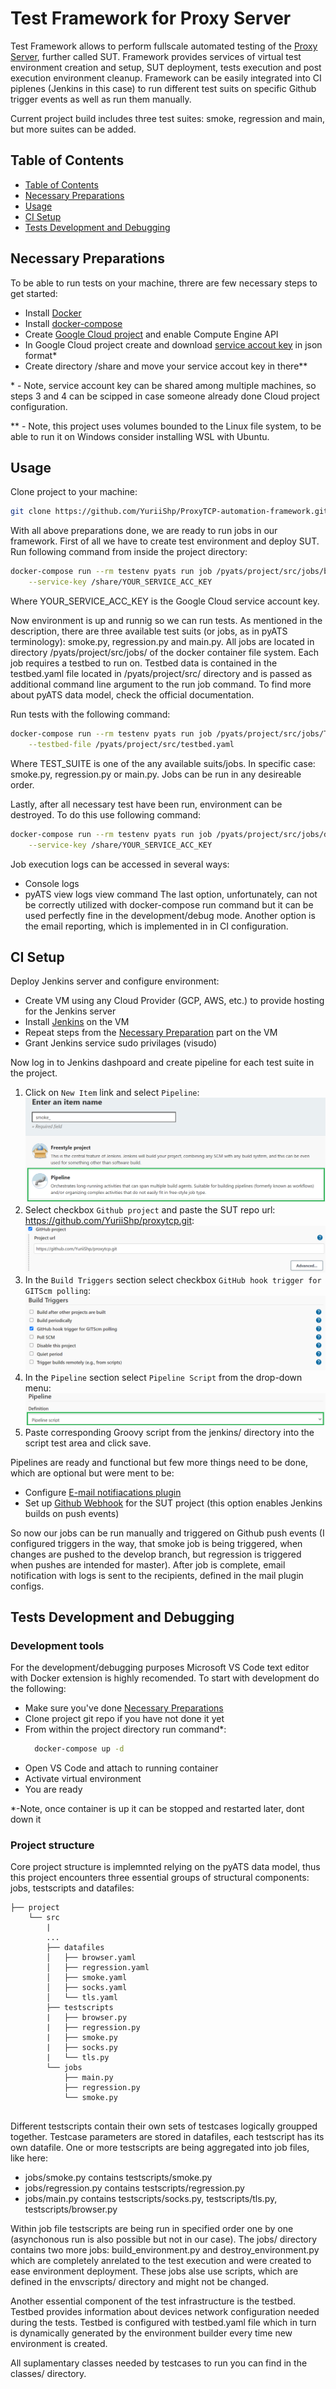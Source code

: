 # Test Framework for Proxy Server

Test Framework allows to perform fullscale automated testing of the [Proxy Server](https://github.com/YuriiShp/proxytcp.git), further called SUT. Framework provides services of virtual test environment creation and setup, SUT deployment,  tests execution and post execution environment cleanup. Framework can be easily integrated into CI piplenes (Jenkins in this case) to run different test suits on specific Github trigger events as well as run them manually.

Current project build includes three test suites: smoke, regression and main, but more suites can be added.

## Table of Contents

  - [Table of Contents](#table-of-contents)
  - [Necessary Preparations](#necessary-preparations)
  - [Usage](#usage)
  - [CI Setup](#ci-setup)
  - [Tests Development and Debugging](#tests-development-and-debugging)
  
## Necessary Preparations

To be able to run tests on your machine, threre are few necessary steps to get started:
- Install [Docker](https://docs.docker.com/engine/install/ubuntu/)
- Install [docker-compose](https://docs.docker.com/compose/install/)
- Create [Google Cloud project](project/src/environment/google_cloud_setup/README.md) and enable Compute Engine API
- In Google Cloud project create and download [service accout key](https://cloud.google.com/iam/docs/creating-managing-service-account-keys#:~:text=You%20can%20create%20a%20service%20account%20key%20using,is%20the%20ID%20of%20your%20Google%20Cloud%20project.) in json format*
- Create directory /share and move your service accout key in there**

\* - Note, service account key can be shared among multiple machines, so steps 3 and 4 can be scipped in case someone already done Cloud project configuration.

\*\* - Note, this project uses volumes bounded to the Linux file system, to be able to run it on Windows consider installing WSL with Ubuntu.


## Usage

Clone project to your machine:
```bash
git clone https://github.com/YuriiShp/ProxyTCP-automation-framework.git
```

With all above preparations done, we are ready to run jobs in our framework.
First of all we have to create test environment and deploy SUT. Run following command from inside the project directory:

```bash
docker-compose run --rm testenv pyats run job /pyats/project/src/jobs/build_environment.py \
    --service-key /share/YOUR_SERVICE_ACC_KEY

```
Where YOUR_SERVICE_ACC_KEY is the Google Cloud service account key.

Now environment is up and runnig so we can run tests. As mentioned in the description, there are three available test suits (or jobs, as in pyATS terminology): smoke.py, regression.py and main.py. All jobs are located in directory /pyats/project/src/jobs/ of the docker container file system. Each job requires a testbed to run on. Testbed data is contained in the testbed.yaml file located in /pyats/project/src/ directory and is passed as additional command line argument to the run job command. To find more about pyATS data model, check the official documentation. 

Run tests with the following command:
```bash
docker-compose run --rm testenv pyats run job /pyats/project/src/jobs/TEST_SUITE \
    --testbed-file /pyats/project/src/testbed.yaml
```
Where TEST_SUITE is one of the any available suits/jobs. In specific case: smoke.py, regression.py or main.py. Jobs can be run in any desireable order.

Lastly, after all necessary test have been run, environment can be destroyed. To do this use following command:
```bash
docker-compose run --rm testenv pyats run job /pyats/project/src/jobs/destroy_environment.py \
    --service-key /share/YOUR_SERVICE_ACC_KEY

```

Job execution logs can be accessed in several ways:
- Console logs
- pyATS view logs view command
The last option, unfortunately, can not be correctly utilized with docker-compose run command but it can be used perfectly fine in the development/debug mode. Another option is the email reporting, which is implemented in in CI configuration.

## CI Setup

Deploy Jenkins server and configure environment:
- Create VM using any Cloud Provider (GCP, AWS, etc.) to provide hosting for the Jenkins server
- Install [Jenkins](https://linuxize.com/post/how-to-install-jenkins-on-ubuntu-20-04/) on the VM
- Repeat steps from the [Necessary Preparation](#necessary-preparations) part on the VM
- Grant Jenkins service sudo privilages (visudo)

Now log in to Jenkins dashpoard and create pipeline for each test suite in the project.
1. Click on `New Item` link and select `Pipeline`:
   ![pipe img1](docs/jenk_1.png)
2. Select checkbox `Github project` and paste the SUT repo url: https://github.com/YuriiShp/proxytcp.git:
   ![sut img2](docs/jenk_2.png)
3. In the `Build Triggers` section select checkbox `GitHub hook trigger for GITScm polling`:
   ![scm img3](docs/jenk_3.png)
4. In the `Pipeline` section select `Pipeline Script` from the drop-down menu:
   ![srp img4](docs/jenk_4.png)
5. Paste corresponding Groovy script from the jenkins/ directory into the script test area and click save.
   
Pipelines are ready and functional but few more things need to be done, which are optional but were ment to be:
- Configure [E-mail notifiacations plugin](https://www.360logica.com/blog/email-notification-in-jenkins/)
- Set up [Github Webhook](https://www.blazemeter.com/blog/how-to-integrate-your-github-repository-to-your-jenkins-project) for the SUT project (this option enables Jenkins builds on push events)

So now our jobs can be run manually and triggered on Github push events (I configured triggers in the way, that smoke job is being triggered, when changes are pushed to the develop branch, but regression is triggered when pushes are intended for master). After job is complete, email notification with logs is sent to the recipients, defined in the mail plugin configs.

## Tests Development and Debugging

### Development tools
For the development/debugging purposes Microsoft VS Code text editor with Docker extension is highly recomended. To start with development do the following:
- Make sure you've done [Necessary Preparations](#necessary-preparations)
- Clone project git repo if you have not done it yet
- From within the project directory run command*:
  ```bash
    docker-compose up -d
  ```
- Open VS Code and attach to running container
- Activate virtual environment
- You are ready

\*-Note, once container is up it can be stopped and restarted later, dont down it

### Project structure
Core project structure is implemnted relying on the pyATS data model, thus this project encounters three essential groups of structural components: jobs, testscripts and datafiles:

```
├── project
    └── src
        |
        ...
        ├── datafiles
        │   ├── browser.yaml
        │   ├── regression.yaml
        │   ├── smoke.yaml
        │   ├── socks.yaml
        │   └── tls.yaml
        ├── testscripts
        |   ├── browser.py
        |   ├── regression.py
        |   ├── smoke.py
        |   ├── socks.py
        |   └── tls.py
        └── jobs
            ├── main.py
            ├── regression.py
            └── smoke.py
         
```
Different testscripts contain their own sets of testcases logically groupped together. Testcase parameters are stored in datafiles, each testscript has its own datafile. One or more testscripts are being aggregated into job files, like here:
- jobs/smoke.py contains testscripts/smoke.py
- jobs/regression.py contains testscripts/regression.py
- jobs/main.py contains testscripts/socks.py, testscripts/tls.py, testscripts/browser.py

Within job file testscripts are being run in specified order one by one (asynchonous run is also possible but not in our case).
The jobs/ directory contains two more jobs: build_environment.py and destroy_environment.py which are completely anrelated to the test execution and were created to ease environment deployment. These jobs alse use scripts, which are defined in the envscripts/ directory and might not be changed.

Another essential component of the test infrastructure is the testbed. Testbed provides information about devices network configuration needed during the tests. Testbed is configured with testbed.yaml file which in turn is dynamically generated by the environment builder every time new environment is created.

All suplamentary classes needed by testcases to run you can find in the classes/ directory.
